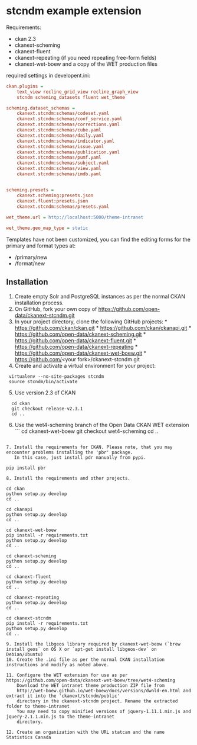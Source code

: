 # stcndm example extension

Requirements:
* ckan 2.3
* ckanext-scheming
* ckanext-fluent
* ckanext-repeating (if you need repeating free-form fields)
* ckanext-wet-boew and a copy of the WET production files

required settings in developent.ini:
```ini
ckan.plugins =
    text_view recline_grid_view recline_graph_view
    stcndm scheming_datasets fluent wet_theme

scheming.dataset_schemas =
    ckanext.stcndm:schemas/codeset.yaml
    ckanext.stcndm:schemas/conf_service.yaml
    ckanext.stcndm:schemas/corrections.yaml
    ckanext.stcndm:schemas/cube.yaml
    ckanext.stcndm:schemas/daily.yaml
    ckanext.stcndm:schemas/indicator.yaml
    ckanext.stcndm:schemas/issue.yaml
    ckanext.stcndm:schemas/publication.yaml
    ckanext.stcndm:schemas/pumf.yaml
    ckanext.stcndm:schemas/subject.yaml
    ckanext.stcndm:schemas/view.yaml
    ckanext.stcndm:schemas/imdb.yaml


scheming.presets =
    ckanext.scheming:presets.json
    ckanext.fluent:presets.json
    ckanext.stcndm:schemas/presets.yaml
    
wet_theme.url = http://localhost:5000/theme-intranet

wet_theme.geo_map_type = static
```

Templates have not been customized, you can find the editing forms
for the primary and format types at:
* /primary/new
* /format/new


## Installation

  1. Create empty Solr and PostgreSQL instances as per the normal CKAN installation process.
  2. On GitHub, fork your own copy of https://github.com/open-data/ckanext-stcndm.git
  3. In your project directory, clone the following GitHub projects:
    *  https://github.com/ckan/ckan.git
    *  https://github.com/ckan/ckanapi.git
    *  https://github.com/open-data/ckanext-scheming.git
    *  https://github.com/open-data/ckanext-fluent.git
    *  https://github.com/open-data/ckanext-repeating
    *  https://github.com/open-data/ckanext-wet-boew.git
    *  https://github.com/<your fork&gt;/ckanext-stcndm.git
  4. Create and activate a virtual environment for your project:
  ```
   virtualenv --no-site-packages stcndm
   source stcndm/bin/activate
  ```
  5. Use version 2.3 of CKAN
  ```
    cd ckan
    git checkout release-v2.3.1
    cd ..
  ```
  
  6. Use the wet4-scheming branch of the Open Data CKAN WET extension
    ```
    cd ckanext-wet-boew
    git checkout wet4-scheming
    cd ..
  ```
  
  7. Install the requirements for CKAN. Please note, that you may encounter problems installing the 'pbr' package.
     In this case, just install pdr manually from pypi.
  ```
    pip install pbr
  ```     
  8. Install the requirements and other projects.
  
  ```
    
    cd ckan
    python setup.py develop
    cd ..
    
    cd ckanapi
    python setup.py develop
    cd ..
    
    cd ckanext-wet-boew
    pip install -r requirements.txt
    python setup.py develop
    cd ..
    
    cd ckanext-scheming
    python setup.py develop
    cd ..
    
    cd ckanext-fluent
    python setup.py develop
    cd ..
    
    cd ckanext-repeating
    python setup.py develop
    cd ..

    cd ckanext-stcndm
    pip install -r requirements.txt
    python setup.py develop
    cd ..
  ``` 
  9. Install the libgeos library required by ckanext-wet-beow (`brew install geos` on OS X or `apt-get install libgeos-dev` on Debian/Ubuntu)
  10. Create the .ini file as per the normal CKAN installation instructions and modify as noted above.
  
  11. Configure the WET extension for use as per https://github.com/open-data/ckanext-wet-boew/tree/wet4-scheming
      Download the WET intranet theme production ZIP file from 
      http://wet-boew.github.io/wet-boew/docs/versions/dwnld-en.html and extract it into the 'ckanext/stcndm/public'
      directory in the ckanext-stcndm project. Rename the extracted folder to theme-intranet
      You may need to copy minified versions of jquery-1.11.1.min.js and jquery-2.1.1.min.js to the theme-intranet
      directory.
  
  12. Create an organization with the URL statcan and the name Statistics Canada

    
